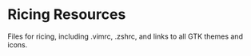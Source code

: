 # Ricing Resources
Files for ricing, including .vimrc, .zshrc, and links to all GTK themes and icons.
